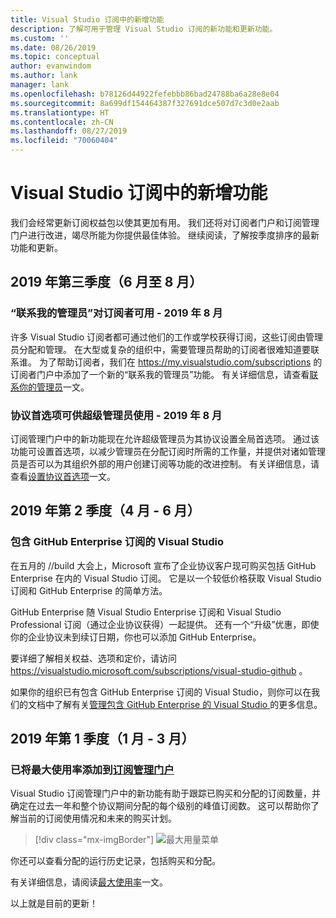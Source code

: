 ```yaml
---
title: Visual Studio 订阅中的新增功能
description: 了解可用于管理 Visual Studio 订阅的新功能和更新功能。
ms.custom: ''
ms.date: 08/26/2019
ms.topic: conceptual
author: evanwindom
ms.author: lank
manager: lank
ms.openlocfilehash: b78126d44922fefebbb86bad24788ba6a28e8e04
ms.sourcegitcommit: 8a699df154464387f327691dce507d7c3d0e2aab
ms.translationtype: HT
ms.contentlocale: zh-CN
ms.lasthandoff: 08/27/2019
ms.locfileid: "70060404"
---
```

# <a name="what39s-new-in-visual-studio-subscriptions"></a>Visual Studio 订阅中的新增功能

我们会经常更新订阅权益包以使其更加有用。 我们还将对订阅者门户和订阅管理门户进行改进，竭尽所能为你提供最佳体验。  继续阅读，了解按季度排序的最新功能和更新。

## <a name="2019-q3-june-august"></a>2019 年第三季度（6 月至 8 月）

### <a name="contact-my-admin-available-for-subscribers---august-2019"></a>“联系我的管理员”对订阅者可用 - 2019 年 8 月
许多 Visual Studio 订阅者都可通过他们的工作或学校获得订阅，这些订阅由管理员分配和管理。  在大型或复杂的组织中，需要管理员帮助的订阅者很难知道要联系谁。  为了帮助订阅者，我们在 https://my.visualstudio.com/subscriptions 的订阅者门户中添加了一个新的“联系我的管理员”功能。 有关详细信息，请查看[联系你的管理员](contact-my-admin.md)一文。 

### <a name="agreement-preferences-available-for-super-admins---august-2019"></a>协议首选项可供超级管理员使用 - 2019 年 8 月
订阅管理门户中的新功能现在允许超级管理员为其协议设置全局首选项。  通过该功能可设置首选项，以减少管理员在分配订阅时所需的工作量，并提供对诸如管理员是否可以为其组织外部的用户创建订阅等功能的改进控制。  有关详细信息，请查看[设置协议首选项](admin-prefs.md)一文。 

## <a name="2019-q2-april-june"></a>2019 年第 2 季度（4 月 - 6 月）

### <a name="visual-studio-with-github-enterprise-subscriptions"></a>包含 GitHub Enterprise 订阅的 Visual Studio
在五月的 //build 大会上，Microsoft 宣布了企业协议客户现可购买包括 GitHub Enterprise 在内的 Visual Studio 订阅。  它是以一个较低价格获取 Visual Studio 订阅和 GitHub Enterprise 的简单方法。  

GitHub Enterprise 随 Visual Studio Enterprise 订阅和 Visual Studio Professional 订阅（通过企业协议获得）一起提供。 还有一个“升级”优惠，即使你的企业协议未到续订日期，你也可以添加 GitHub Enterprise。

要详细了解相关权益、选项和定价，请访问 https://visualstudio.microsoft.com/subscriptions/visual-studio-github 。 

如果你的组织已有包含 GitHub Enterprise 订阅的 Visual Studio，则你可以在我们的文档中了解有关[管理包含 GitHub Enterprise 的 Visual Studio ](assign-github.md)的更多信息。  

## <a name="2019-q1-january-march"></a>2019 年第 1 季度（1 月 - 3 月）

### <a name="maximum-usage-added-to-subscriptions-administration-portalhttpsmanagevisualstudiocom"></a>已将最大使用率添加到[订阅管理门户](https://manage.visualstudio.com)
Visual Studio 订阅管理门户中的新功能有助于跟踪已购买和分配的订阅数量，并确定在过去一年和整个协议期间分配的每个级别的峰值订阅数。 这可以帮助你了解当前的订阅使用情况和未来的购买计划。 

  > [!div class="mx-imgBorder"]
  > ![最大用量菜单](_img/maximum-usage/maximum-usage-menu.png)

你还可以查看分配的运行历史记录，包括购买和分配。   

有关详细信息，请阅读[最大使用率](maximum-usage.md)一文。 





以上就是目前的更新！
